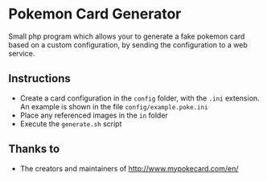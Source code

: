 # Pokemon Card Generator

Small php program which allows your to generate a fake pokemon card based on a custom configuration, by sending the configuration to a web service.

## Instructions
* Create a card configuration in the `config` folder, with the `.ini` extension. An example is shown in the file `config/example.poke.ini`
* Place any referenced images in the `in` folder
* Execute the `generate.sh` script

## Thanks to

* The creators and maintainers of http://www.mypokecard.com/en/
